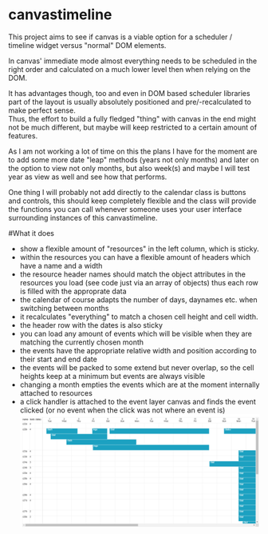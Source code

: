 # canvastimeline
This project aims to see if canvas is a viable option for a scheduler / timeline widget versus "normal" DOM elements.

In canvas' immediate mode almost everything needs to be scheduled in the right order and calculated on a much lower level then when relying on the DOM.

It has advantages though, too and even in DOM based scheduler libraries part of the layout is usually absolutely positioned and pre/-recalculated to make perfect sense.  
Thus, the effort to build a fully fledged "thing" with canvas in the end might not be much different, but maybe will keep restricted to a certain amount of features. 

As I am not working a lot of time on this the plans I have for the moment are to add some more date "leap" methods (years not only months) and later on the option to view not only months, but also week(s) and maybe I will test year as view as well and see how that performs.  

One thing I will probably not add directly to the calendar class is buttons and controls, this should keep completely flexible and the class will provide the functions you can call whenever someone uses your user interface surrounding instances of this canvastimeline.

#What it does
+ show a flexible amount of "resources" in the left column, which is sticky.
+ within the resources you can have a flexible amount of headers which have a name and a width
+ the resource header names should match the object attributes in the resources you load (see code just via an array of objects) thus each row is filled with the approprate data
+ the calendar of course adapts the number of days, daynames etc. when switching between months
+ it recalculates "everything" to match a chosen cell height and cell width.
+ the header row with the dates is also sticky
+ you can load any amount of events which will be visible when they are matching the currently chosen month
+ the events have the appropriate relative width and position according to their start and end date
+ the events will be packed to some extend but never overlap, so the cell heights keep at a minimum but events are always visible
+ changing a month empties the events which are at the moment internally attached to resources
+ a click handler is attached to the event layer canvas and finds the event clicked (or no event when the click was not where an event is)
![alt text](./src/images/screenshot.png)
